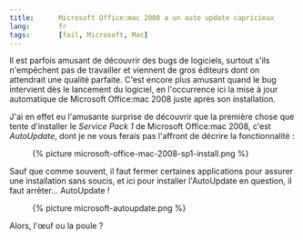 ```yaml
--- 
title:      Microsoft Office:mac 2008 a un auto update capricieux 
lang:       fr 
tags:       [fail, Microsoft, Mac]
---
```


Il est parfois amusant de découvrir des bugs de logiciels, surtout s'ils n'empêchent pas de travailler et viennent de gros éditeurs dont on attendrait une qualité parfaite. C'est encore plus amusant quand le bug intervient dès le lancement du logiciel, en l'occurrence ici la mise à jour automatique de Microsoft Office:mac 2008 juste après son installation.

J'ai en effet eu l'amusante surprise de découvrir que la première chose que tente d'installer le *Service Pack 1* de Microsoft Office:mac 2008, c'est *AutoUpdate*, dont je ne vous ferais pas l'affront de décrire la fonctionnalité :

<figure>
  {% picture microsoft-office-mac-2008-sp1-install.png %}
</figure>

Sauf que comme souvent, il faut fermer certaines applications pour assurer une installation sans soucis, et ici pour installer l'AutoUpdate en question, il faut arrêter... AutoUpdate !

<figure>
  {% picture microsoft-autoupdate.png %}
</figure>

Alors, l'œuf ou la poule ?

